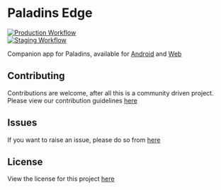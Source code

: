 # Paladins Edge

[![Production Workflow](https://github.com/tusharlock10/paladins-edge-client/actions/workflows/prod-workflow.yaml/badge.svg)](https://github.com/tusharlock10/paladins-edge-client/actions/workflows/prod-workflow.yaml)\
[![Staging Workflow](https://github.com/tusharlock10/paladins-edge-client/actions/workflows/staging-workflow.yaml/badge.svg)](https://github.com/tusharlock10/paladins-edge-client/actions/workflows/staging-workflow.yaml)

Companion app for Paladins, available for [Android](https://play.google.com/store/apps/details?id=app.paladinsedge) and [Web](https://paladinsedge.app)

## Contributing

Contributions are welcome, after all this is a community driven project. Please view our contribution guidelines [here](https://github.com/tusharlock10/paladins-edge-client/tree/main/.github/contributing.md)

## Issues

If you want to raise an issue, please do so from [here](https://github.com/tusharlock10/paladins-edge-client/issues)

## License
View the license for this project [here](https://github.com/tusharlock10/paladins-edge-client/tree/main/.github/license)